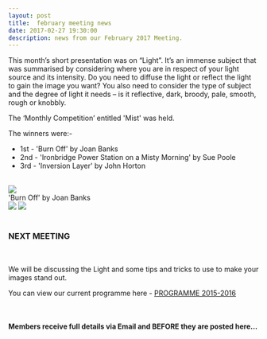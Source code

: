 ```yaml
---
layout: post
title:  february meeting news
date: 2017-02-27 19:30:00
description: news from our February 2017 Meeting.
---
```

This month’s short presentation was on “Light”. It’s an immense subject that was summarised by considering where you are in respect of your light source and its intensity. Do you need to diffuse the light or reflect the light to gain the image you want? You also need to consider the type of subject and the degree of light it needs – is it reflective, dark, broody, pale, smooth, rough or knobbly.

The ‘Monthly Competition’ entitled 'Mist' was held.

The winners were:-

<ul>
	<li>1st - 'Burn Off' by Joan Banks</li>
	<li>2nd - 'Ironbridge Power Station on a Misty Morning' by Sue Poole</li>
	<li>3rd - 'Inversion Layer' by John Horton</li>
</ul>

<br>

<div class="img_row">
	<img class="col three" src="{{ site.baseurl }}/assets/img/Burn_Off.jpg">
</div>
<div class="col three caption">
	'Burn Off' by Joan Banks
</div>

<div class="img_row">
	<img class="col two" src="{{ site.baseurl }}/assets/img/Ironbridge_Power_Station_On_A_Misty_Morning.jpg">
	<img class="col one" src="{{ site.baseurl }}/assets/img/Inversion_Layer.jpg">
</div>

<br>

### NEXT MEETING
<br>

We will be discussing the Light and some tips and tricks to use to make your images stand out.

You can view our current programme here - <a href="{{ site.baseurl }}/programme/2015-09-01-Forward-Programme-2016-2017">PROGRAMME 2015-2016</a>

<br>

#### Members receive full details via Email and BEFORE they are posted here...

<br>